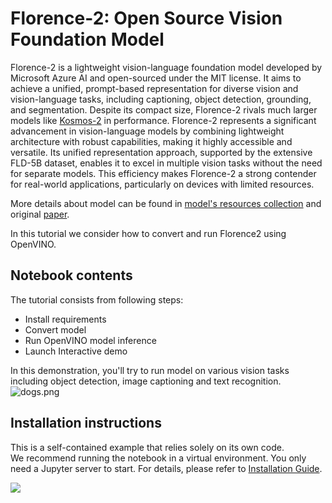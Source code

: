 # Florence-2: Open Source Vision Foundation Model

Florence-2 is a lightweight vision-language foundation model developed by Microsoft Azure AI and open-sourced under the MIT license. It aims to achieve a unified, prompt-based representation for diverse vision and vision-language tasks, including captioning, object detection, grounding, and segmentation. Despite its compact size, Florence-2 rivals much larger models like [Kosmos-2](../kosmos2-multimodal-large-language-model/kosmos2-multimodal-large-language-model.ipynb) in performance. Florence-2 represents a significant advancement in vision-language models by combining lightweight architecture with robust capabilities, making it highly accessible and versatile. Its unified representation approach, supported by the extensive FLD-5B dataset, enables it to excel in multiple vision tasks without the need for separate models. This efficiency makes Florence-2 a strong contender for real-world applications, particularly on devices with limited resources.

More details about model can be found in [model's resources collection](https://huggingface.co/collections/microsoft/florence-6669f44df0d87d9c3bfb76de) and original [paper](https://arxiv.org/abs/2311.06242).

In this tutorial we consider how to convert and run Florence2 using OpenVINO.

## Notebook contents
The tutorial consists from following steps:

- Install requirements
- Convert model
- Run OpenVINO model inference
- Launch Interactive demo

In this demonstration, you'll try to run model on various vision tasks including object detection, image captioning and text recognition.
![dogs.png](https://github.com/user-attachments/assets/b2469455-8ab6-4718-8fe0-3e9ea17ec1ce)


## Installation instructions
This is a self-contained example that relies solely on its own code.</br>
We recommend running the notebook in a virtual environment. You only need a Jupyter server to start.
For details, please refer to [Installation Guide](../../README.md).

<img referrerpolicy="no-referrer-when-downgrade" src="https://static.scarf.sh/a.png?x-pxid=5b5a4db0-7875-4bfb-bdbd-01698b5b1a77&file=notebooks/florence2/README.md" />
